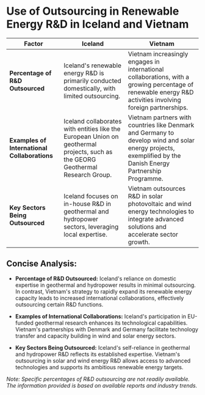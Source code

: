 
# Use of Outsourcing in Renewable Energy R&D in Iceland and Vietnam

| **Factor** | **Iceland** | **Vietnam** |
|------------|-------------|-------------|
| **Percentage of R&D Outsourced** | Iceland's renewable energy R&D is primarily conducted domestically, with limited outsourcing. | Vietnam increasingly engages in international collaborations, with a growing percentage of renewable energy R&D activities involving foreign partnerships. |
| **Examples of International Collaborations** | Iceland collaborates with entities like the European Union on geothermal projects, such as the GEORG Geothermal Research Group. | Vietnam partners with countries like Denmark and Germany to develop wind and solar energy projects, exemplified by the Danish Energy Partnership Programme. |
| **Key Sectors Being Outsourced** | Iceland focuses on in-house R&D in geothermal and hydropower sectors, leveraging local expertise. | Vietnam outsources R&D in solar photovoltaic and wind energy technologies to integrate advanced solutions and accelerate sector growth. |

## Concise Analysis:

- **Percentage of R&D Outsourced:** Iceland's reliance on domestic expertise in geothermal and hydropower results in minimal outsourcing. In contrast, Vietnam's strategy to rapidly expand its renewable energy capacity leads to increased international collaborations, effectively outsourcing certain R&D functions.

- **Examples of International Collaborations:** Iceland's participation in EU-funded geothermal research enhances its technological capabilities. Vietnam's partnerships with Denmark and Germany facilitate technology transfer and capacity building in wind and solar energy sectors.

- **Key Sectors Being Outsourced:** Iceland's self-reliance in geothermal and hydropower R&D reflects its established expertise. Vietnam's outsourcing in solar and wind energy R&D allows access to advanced technologies and supports its ambitious renewable energy targets.

*Note: Specific percentages of R&D outsourcing are not readily available. The information provided is based on available reports and industry trends.*
